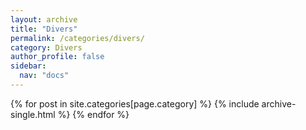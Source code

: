 ```yaml
---
layout: archive
title: "Divers"
permalink: /categories/divers/
category: Divers
author_profile: false
sidebar:
  nav: "docs"
---
```


  {% for post in site.categories[page.category] %}
    {% include archive-single.html %}
  {% endfor %}
